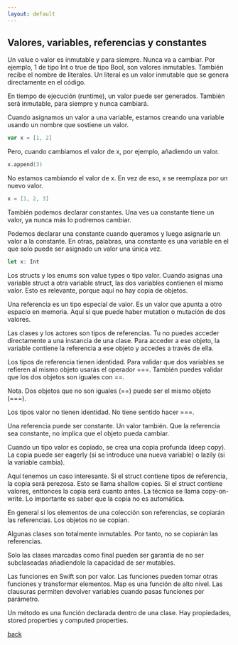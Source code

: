 ```yaml
---
layout: default
---
```


## Valores, variables, referencias y constantes

Un value o valor es inmutable y para siempre. Nunca va a cambiar. Por ejemplo, 1 de tipo Int o true de tipo Bool, son valores inmutables. También recibe el nombre de literales. Un literal es un valor inmutable que se genera directamente en el código.

En tiempo de ejecución (runtime), un valor puede ser generados. También será inmutable, para siempre y nunca cambiará.

Cuando asignamos un valor a una variable, estamos creando una variable usando un nombre que sostiene un valor.

```swift
var x = [1, 2]
```

Pero, cuando cambiamos el valor de x, por ejemplo, añadiendo un valor.

```swift
x.append(3)
```

No estamos cambiando el valor de x. En vez de eso, x se reemplaza por un nuevo valor.

```swift
x = [1, 2, 3]
```

También podemos declarar constantes. Una ves ua constante tiene un valor, ya nunca más lo podremos cambiar.

Podemos declarar una constante cuando queramos y luego asignarle un valor a la constante. En otras, palabras, una constante es una variable en el que solo puede ser asignado un valor una única vez.

```swift
let x: Int
```

Los structs y los enums son value types o tipo valor. Cuando asignas una variable struct a otra variable struct, las dos variables contienen el mismo valor. Esto es relevante, porque aquí no hay copia de objetos.

Una referencia es un tipo especial de valor. Es un valor que apunta a otro espacio en memoria. Aquí si que puede haber mutation o mutación de dos valores.

Las clases y los actores son tipos de referencias. Tu no puedes acceder directamente a una instancia de una clase. Para acceder a ese objeto, la variable contiene la referencia a ese objeto y accedes a través de ella.

Los tipos de referencia tienen identidad. Para validar que dos variables se refieren al mismo objeto usarás el operador ===. También puedes validar que los dos objetos son iguales con ==.

Nota. Dos objetos que no son iguales (==) puede ser el mismo objeto (===).

Los tipos valor no tienen identidad. No tiene sentido hacer ===.

Una referencia puede ser constante. Un valor también. Que la referencia sea constante, no implica que el objeto pueda cambiar.

Cuando un tipo valor es copiado, se crea una copia profunda (deep copy). La copia puede ser eagerly (si se introduce una nueva variable) o lazily (si la variable cambia).

Aquí tenemos un caso interesante. Si el struct contiene tipos de referencia, la copia será perezosa. Esto se llama shallow copies. Si el struct contiene valores, enttonces la copia será cuanto antes. La técnica se llama copy-on-write. Lo importante es saber que la copia no es automática.

En general si los elementos de una colección son referencias, se copiarán las referencias. Los objetos no se copian.

Algunas clases son totalmente inmutables. Por tanto, no se copiarán las referencias.

Solo las clases marcadas como final pueden ser garantía de no ser subclaseadas añadiendole la capacidad de ser mutables.

Las funciones en Swift son por valor. Las funciones pueden tomar otras funciones y transformar elementos. Map es una función de alto nivel. Las clausuras permiten devolver variables cuando pasas funciones por parámetro.

Un método es una función declarada dentro de una clase. Hay propiedades, stored properties y computed properties.

[back](./)